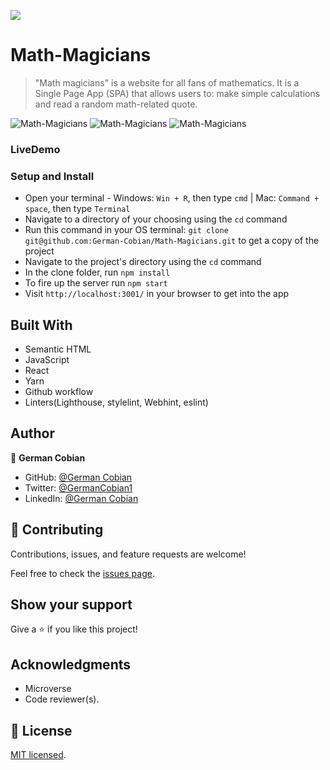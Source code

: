 ![](https://img.shields.io/badge/Microverse-blueviolet)

# Math-Magicians

> "Math magicians" is a website for all fans of mathematics. It is a Single Page App (SPA) that allows users to:
make simple calculations and read a random math-related quote.

![Math-Magicians](math-magicians-1.png?raw=true "Home-page")
![Math-Magicians](math-magicians-2.png?raw=true "Calculator-page")
![Math-Magicians](math-magicians-3.png?raw=true?raw=true "Quote-page")

### LiveDemo


### Setup and Install

* Open your terminal - Windows: `Win + R`, then type `cmd` | Mac: `Command + space`, then type `Terminal`
* Navigate to a directory of your choosing using the `cd` command
* Run this command in your OS terminal: `git clone git@github.com:German-Cobian/Math-Magicians.git` to get a copy of the project
* Navigate to the project's directory using the `cd` command
* In the clone folder, run `npm install`
* To fire up the server run `npm start`
* Visit `http://localhost:3001/` in your browser to get into the app

## Built With

* Semantic HTML
* JavaScript
* React
* Yarn 
* Github workflow
* Linters(Lighthouse, stylelint, Webhint, eslint)


## Author

👤 **German Cobian**
* GitHub: [@German Cobian](https://github.com/German-Cobian)
* Twitter: [@GermanCobian1](https://twitter.com/GermanCobian1)
* LinkedIn: [@German Cobian](https://www.linkedin.com/in/german-cobian/)

## 🤝 Contributing

Contributions, issues, and feature requests are welcome!

Feel free to check the [issues page](https://github.com/German-Cobian/Math-Magicians/issues).

## Show your support

Give a ⭐️ if you like this project!

## Acknowledgments

- Microverse
- Code reviewer(s).

## 📝 License

[MIT licensed](https://github.com/German-Cobian/Math-Magicians/blob/main/LICENSE).
